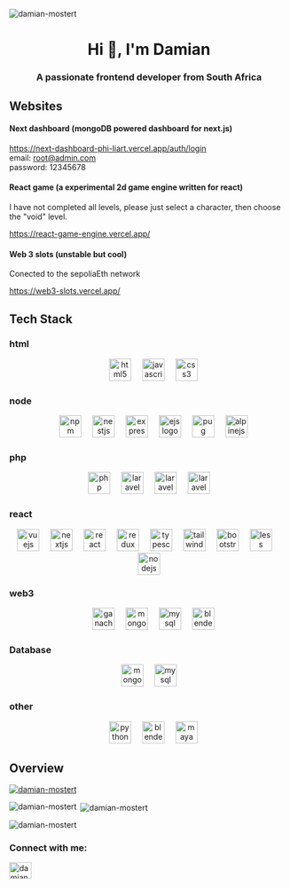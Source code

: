 <p align="left"> <img src="https://komarev.com/ghpvc/?username=damian-mostert&label=Profile%20views&color=0e75b6&style=flat" alt="damian-mostert" /> </p>
<h1 align="center">Hi 👋, I'm Damian</h1>
<h3 align="center">A passionate frontend developer from South Africa</h3>

## Websites

#### Next dashboard (mongoDB powered dashboard for next.js)
<a href="https://next-dashboard-phi-liart.vercel.app/auth/login">https://next-dashboard-phi-liart.vercel.app/auth/login</a>
<br/>
email: root@admin.com
<br/>
password: 12345678
#### React game (a experimental 2d game engine written for react)
I have not completed all levels, please just select a character, then choose the "void" level.

<a href="https://react-game-engine.vercel.app/">https://react-game-engine.vercel.app/</a>
#### Web 3 slots (unstable but cool)

Conected to the sepoliaEth network

<a href="https://web3-slots.vercel.app/">https://web3-slots.vercel.app/</a>

## Tech Stack

### html
<div align="center">
  <img width="12" />
  <img src="https://cdn.jsdelivr.net/gh/devicons/devicon/icons/html5/html5-original.svg" height="40" alt="html5 logo"  />
  <img width="12" />
  <img src="https://cdn.jsdelivr.net/gh/devicons/devicon/icons/javascript/javascript-original.svg" height="40" alt="javascript logo"  />
  <img width="12" />
  <img src="https://cdn.jsdelivr.net/gh/devicons/devicon/icons/css3/css3-original.svg" height="40" alt="css3 logo"  />
</div>

### node
<div align="center">
  <img width="12" />
  <img src="https://cdn.jsdelivr.net/gh/devicons/devicon/icons/npm/npm-original-wordmark.svg" height="40" alt="npm logo"  />
  <img width="12" />
  <img src="https://upload.wikimedia.org/wikipedia/commons/thumb/3/37/NestJS-logo-wordmark.svg/1598px-NestJS-logo-wordmark.svg.png?20241119221214" height="40" alt="nestjs logo" />
  <img width="12" />
  <img src="https://cdn.prod.website-files.com/6320125ace536b6ad148eca3/66502d746f57d299fe0e0c31_Image%201-Express.js.webp" height="40" alt="express logo" />
  <img width="12" />
  <img src="https://static-00.iconduck.com/assets.00/file-type-ejs-icon-2048x1151-hdkbavbz.png" height="40" alt="ejs logo"/>
  <img width="12" />
  <img src="https://miro.medium.com/v2/resize:fit:1200/1*6mf8tptIWbepPFZT07EDvQ.jpeg" height="40" alt="pug logo"  />
   <img width="12" />
  <img src="https://alpinejs.dev/alpine_long.svg" height="40" alt="alpinejs logo" />
</div>


  ### php

<div align="center">
  <img width="12" />
  <img src="https://cdn.jsdelivr.net/gh/devicons/devicon/icons/php/php-original.svg" height="40" alt="php logo"  />
  <img width="12" />
  <img src="https://upload.wikimedia.org/wikipedia/commons/thumb/3/36/Logo.min.svg/2560px-Logo.min.svg.png" height="40" alt="laravel logo" />    <img width="12" />
  <img src="https://encrypted-tbn0.gstatic.com/images?q=tbn:ANd9GcRcYwyxGiDq79o7xET2ObK8fV0KCt6XTTJKXw&s" height="40" alt="laravel nova logo" />    <img width="12" />
  <img src="https://github.com/laravel/telescope/blob/5.x/art/logo.svg" height="40" alt="laravel teliscope logo" /> 
  <img width="12" />
</div>

### react
 <div align="center">
  <img src="https://cdn.jsdelivr.net/gh/devicons/devicon/icons/vuejs/vuejs-original.svg" height="40" alt="vuejs logo"  />
  <img width="12" />
  <img src="https://cdn.jsdelivr.net/gh/devicons/devicon/icons/nextjs/nextjs-original.svg" height="40" alt="nextjs logo"  />
  <img width="12" />
  <img src="https://cdn.jsdelivr.net/gh/devicons/devicon/icons/react/react-original.svg" height="40" alt="react logo"  />
  <img width="12" />
  <img src="https://cdn.jsdelivr.net/gh/devicons/devicon/icons/redux/redux-original.svg" height="40" alt="redux logo"  />
  <img width="12" />
  <img src="https://cdn.jsdelivr.net/gh/devicons/devicon/icons/typescript/typescript-original.svg" height="40" alt="typescript logo"  />
  <img width="12" />
  <img src="https://cdn.jsdelivr.net/gh/devicons/devicon/icons/tailwindcss/tailwindcss-original-wordmark.svg" height="40" alt="tailwindcss logo"  />
  <img width="12" />
  <img src="https://cdn.jsdelivr.net/gh/devicons/devicon/icons/bootstrap/bootstrap-original.svg" height="40" alt="bootstrap logo"  />
  <img width="12" />
  <img src="https://cdn.jsdelivr.net/gh/devicons/devicon/icons/less/less-plain-wordmark.svg" height="40" alt="less logo"  />
  <img width="12" />
  <img src="https://cdn.jsdelivr.net/gh/devicons/devicon/icons/nodejs/nodejs-original.svg" height="40" alt="nodejs logo"  />
</div>

### web3

 <div align="center">
  <img width="12" />
  <img src="https://archive.trufflesuite.com/img/ganache-logo-dark.svg" height="40" alt="ganache logo"  />
  <img width="12" />
  <img src="https://icon.icepanel.io/Technology/svg/Hardhat.svg" height="40" alt="mongodb logo"  />
  <img width="12" />
  <img src="https://archive.trufflesuite.com/assets/logo.png" height="40" alt="mysql logo"  />
  <img width="12" />
  <img src="https://logowik.com/content/uploads/images/solidity-programming-language881.logowik.com.webp" height="40" alt="blender logo"  />
</div>

### Database

 <div align="center">
  <img src="https://cdn.jsdelivr.net/gh/devicons/devicon/icons/mongodb/mongodb-original.svg" height="40" alt="mongodb logo"  />
  <img width="12" />
  <img src="https://cdn.jsdelivr.net/gh/devicons/devicon/icons/mysql/mysql-original.svg" height="40" alt="mysql logo"  />
</div>

### other

 <div align="center">
  <img width="12" />
  <img src="https://cdn.jsdelivr.net/gh/devicons/devicon/icons/python/python-original.svg" height="40" alt="python logo"  />
  <img width="12" />
  <img src="https://cdn.jsdelivr.net/gh/devicons/devicon/icons/blender/blender-original.svg" height="40" alt="blender logo"  />
  <img width="12" />
  <img src="https://cdn.jsdelivr.net/gh/devicons/devicon/icons/maya/maya-original.svg" height="40" alt="maya logo"  />
</div>

## Overview
<p align="left"> <a href="https://github.com/ryo-ma/github-profile-trophy"><img src="https://github-profile-trophy.vercel.app/?username=damian-mostert" alt="damian-mostert" /></a> </p>
<p><img align="left" src="https://github-readme-stats.vercel.app/api/top-langs?username=damian-mostert&show_icons=true&locale=en&layout=compact" alt="damian-mostert" /></p>


<p>&nbsp;<img align="center" src="https://github-readme-stats.vercel.app/api?username=damian-mostert&show_icons=true&locale=en" alt="damian-mostert" /></p>

<p><img align="center" src="https://github-readme-streak-stats.herokuapp.com/?user=damian-mostert&" alt="damian-mostert" /></p>

<h3 align="left">Connect with me:</h3>
<p align="left">
<a href="https://linkedin.com/in/damian-mostert" target="_blank"><img align="center" src="https://raw.githubusercontent.com/rahuldkjain/github-profile-readme-generator/master/src/images/icons/Social/linked-in-alt.svg" alt="damian-mostert" height="30" width="40" /></a>
</p>